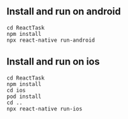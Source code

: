 ## Install and run on android
```
cd ReactTask
npm install
npx react-native run-android
```




## Install and run on ios
```
cd ReactTask
npm install
cd ios
pod install
cd ..
npx react-native run-ios
```